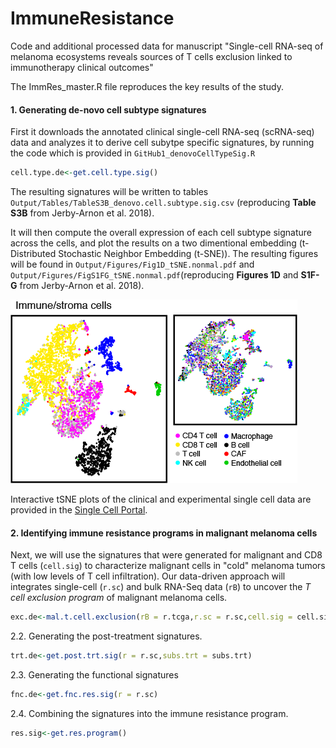 # ImmuneResistance
Code and additional processed data for manuscript "Single-cell RNA-seq of melanoma ecosystems reveals sources of T cells exclusion linked to immunotherapy clinical outcomes"

The ImmRes_master.R file reproduces the key results of the study.

#### 1. Generating de-novo cell subtype signatures

First it downloads the annotated clinical single-cell RNA-seq (scRNA-seq) data and analyzes it to derive cell subytpe specific signatures, by running the code which is provided in ```GitHub1_denovoCellTypeSig.R```

```R
cell.type.de<-get.cell.type.sig()
```

The resulting signatures will be written to tables ```Output/Tables/TableS3B_denovo.cell.subtype.sig.csv``` (reproducing **Table S3B** from Jerby-Arnon et al. 2018).

It will then compute the overall expression of each cell subtype signature across the cells, and plot the results on a two dimentional embedding (t-Distributed Stochastic Neighbor Embedding (t-SNE)). The resulting figures will be found in  ```Output/Figures/Fig1D_tSNE.nonmal.pdf``` and ```Output/Figures/FigS1FG_tSNE.nonmal.pdf```(reproducing **Figures 1D** and **S1F-G** from Jerby-Arnon et al. 2018).

![tSNE_nonmal_small](/Images/tSNE_nonmal_small.png)

Interactive tSNE plots of the clinical and experimental single cell data are provided in the [Single Cell Portal](https://portals.broadinstitute.org/single_cell/study/melanoma-immunotherapy-resistance).

#### 2. Identifying immune resistance programs in malignant melanoma cells

Next, we will use the signatures that were generated for malignant and CD8 T cells (```cell.sig```) to characterize malignant cells in "cold" melanoma tumors (with low levels of T cell infiltration). Our data-driven approach will integrates single-cell (```r.sc```) and bulk RNA-Seq data (```rB```) to uncover the *T cell exclusion program* of malignant melanoma cells. 

```R
exc.de<-mal.t.cell.exclusion(rB = r.tcga,r.sc = r.sc,cell.sig = cell.sig)
```
2.2. Generating the post-treatment signatures.
```R
trt.de<-get.post.trt.sig(r = r.sc,subs.trt = subs.trt)
```
2.3. Generating the functional signatures
```R
fnc.de<-get.fnc.res.sig(r = r.sc)
```
2.4. Combining the signatures into the immune resistance program.
```R
res.sig<-get.res.program()
```
